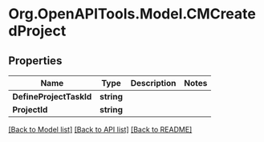 # Org.OpenAPITools.Model.CMCreatedProject

## Properties

Name | Type | Description | Notes
------------ | ------------- | ------------- | -------------
**DefineProjectTaskId** | **string** |  | 
**ProjectId** | **string** |  | 

[[Back to Model list]](../README.md#documentation-for-models) [[Back to API list]](../README.md#documentation-for-api-endpoints) [[Back to README]](../README.md)

